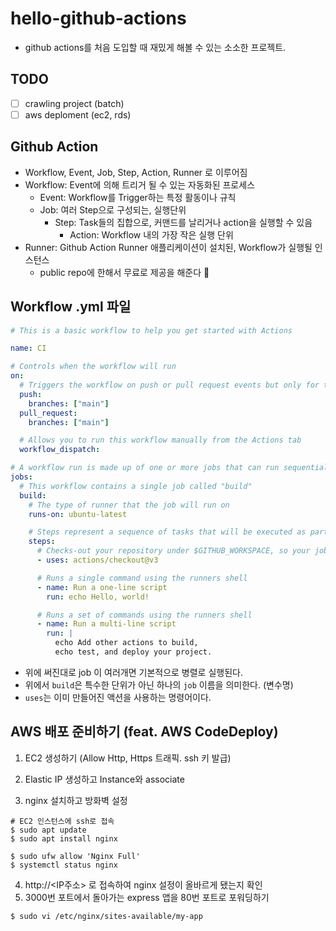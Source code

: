 # hello-github-actions

- github actions를 처음 도입할 때 재밌게 해볼 수 있는 소소한 프로젝트.

## TODO

- [ ] crawling project (batch)
- [ ] aws deploment (ec2, rds)

## Github Action

- Workflow, Event, Job, Step, Action, Runner 로 이루어짐
- Workflow: Event에 의해 트리거 될 수 있는 자동화된 프로세스
  - Event: Workflow를 Trigger하는 특정 활동이나 규칙
  - Job: 여러 Step으로 구성되는, 실행단위
    - Step: Task들의 집합으로, 커맨드를 날리거나 action을 실행할 수 있음
      - Action: Workflow 내의 가장 작은 실행 단위
- Runner: Github Action Runner 애플리케이션이 설치된, Workflow가 실행될 인스턴스
  - public repo에 한해서 무료로 제공을 해준다 🎉

## Workflow .yml 파일

```yml
# This is a basic workflow to help you get started with Actions

name: CI

# Controls when the workflow will run
on:
  # Triggers the workflow on push or pull request events but only for the "main" branch
  push:
    branches: ["main"]
  pull_request:
    branches: ["main"]

  # Allows you to run this workflow manually from the Actions tab
  workflow_dispatch:

# A workflow run is made up of one or more jobs that can run sequentially or in parallel
jobs:
  # This workflow contains a single job called "build"
  build:
    # The type of runner that the job will run on
    runs-on: ubuntu-latest

    # Steps represent a sequence of tasks that will be executed as part of the job
    steps:
      # Checks-out your repository under $GITHUB_WORKSPACE, so your job can access it
      - uses: actions/checkout@v3

      # Runs a single command using the runners shell
      - name: Run a one-line script
        run: echo Hello, world!

      # Runs a set of commands using the runners shell
      - name: Run a multi-line script
        run: |
          echo Add other actions to build,
          echo test, and deploy your project.
```

- 위에 써진대로 job 이 여러개면 기본적으로 병렬로 실행된다.
- 위에서 `build`은 특수한 단위가 아닌 하나의 `job` 이름을 의미한다. (변수명)
- `uses`는 이미 만들어진 액션을 사용하는 명령어이다.

## AWS 배포 준비하기 (feat. AWS CodeDeploy)

1. EC2 생성하기 (Allow Http, Https 트래픽. ssh 키 발급)
2. Elastic IP 생성하고 Instance와 associate

3. nginx 설치하고 방화벽 설정

```
# EC2 인스턴스에 ssh로 접속
$ sudo apt update
$ sudo apt install nginx

$ sudo ufw allow 'Nginx Full'
$ systemctl status nginx
```

4. http://<IP주소> 로 접속하여 nginx 설정이 올바르게 됐는지 확인
5. 3000번 포트에서 돌아가는 express 앱을 80번 포트로 포워딩하기

```
$ sudo vi /etc/nginx/sites-available/my-app
```
